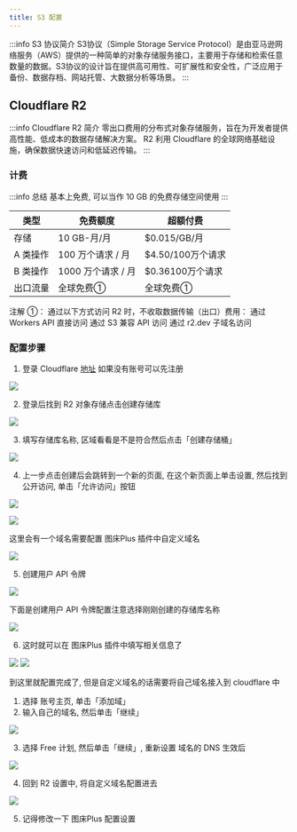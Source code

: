 ```yaml
---
title: S3 配置
---
```

:::info S3 协议简介
S3协议（Simple Storage Service Protocol）是由亚马逊网络服务（AWS）提供的一种简单的对象存储服务接口，主要用于存储和检索任意数量的数据。S3协议的设计旨在提供高可用性、可扩展性和安全性，广泛应用于备份、数据存档、网站托管、大数据分析等场景。
:::

## Cloudflare R2
:::info Cloudflare R2 简介
零出口费用的分布式对象存储服务，旨在为开发者提供高性能、低成本的数据存储解决方案。
R2 利用 Cloudflare 的全球网络基础设施，确保数据快速访问和低延迟传输。
:::

### 计费
:::info 总结
基本上免费, 可以当作 10 GB 的免费存储空间使用
:::

| 类型       | 免费额度            | 超额付费                   |
|------------|---------------------|----------------------------|
| 存储       | 10 GB-月/月         | $0.015/GB/月               |
| A 类操作   | 100 万个请求 / 月   | $4.50/100万个请求          |
| B 类操作   | 1000 万个请求 / 月  | $0.36100万个请求           |
| 出口流量   | 全球免费①          | 全球免费①                 |

注解 ①：
通过以下方式访问 R2 时，不收取数据传输（出口）费用：
通过 Workers API 直接访问
通过 S3 兼容 API 访问
通过 r2.dev 子域名访问

### 配置步骤
1. 登录 Cloudflare [地址](https://dash.cloudflare.com/login) 如果没有账号可以先注册

![](./img/s3/cloudflare-01.webp)

2. 登录后找到 R2 对象存储点击创建存储库

![](./img/s3/cloudflare-02.webp)

3. 填写存储库名称, 区域看看是不是符合然后点击「创建存储桶」

![](./img/s3/cloudflare-03.webp)

4. 上一步点击创建后会跳转到一个新的页面, 在这个新页面上单击设置, 然后找到 公开访问, 单击「允许访问」按钮

![](./img/s3/cloudflare-04.webp)

![](./img/s3/cloudflare-05.webp)

这里会有一个域名需要配置 图床Plus 插件中自定义域名

![](./img/s3/cloudflare-10.webp)

5. 创建用户 API 令牌

![](./img/s3/cloudflare-06.webp)

下面是创建用户 API 令牌配置注意选择刚刚创建的存储库名称

![](./img/s3/cloudflare-07.webp)

6. 这时就可以在 图床Plus 插件中填写相关信息了

![](./img/s3/cloudflare-08.webp)
![](./img/s3/cloudflare-09.webp)

到这里就配置完成了, 但是自定义域名的话需要将自己域名接入到 cloudflare 中

1. 选择 账号主页, 单击「添加域」
2. 输入自己的域名, 然后单击「继续」

![](./img/s3/cloudflare-11.webp)

3. 选择 Free 计划, 然后单击「继续」, 重新设置 域名的 DNS 生效后

![](./img/s3/cloudflare-12.webp)

4. 回到 R2 设置中, 将自定义域名配置进去

![](./img/s3/cloudflare-13.webp)

5. 记得修改一下 图床Plus 配置设置
